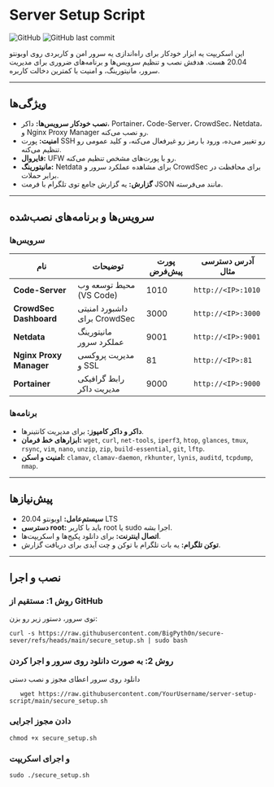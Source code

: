 # Server Setup Script

![GitHub](https://img.shields.io/github/license/YourUsername/secure-sever) ![GitHub last commit](https://img.shields.io/github/last-commit/BigPyth0n/secure-sever)

این اسکریپت یه ابزار خودکار برای راه‌اندازی یه سرور امن و کاربردی روی اوبونتو 20.04 هست. هدفش نصب و تنظیم سرویس‌ها و برنامه‌های ضروری برای مدیریت سرور، مانیتورینگ، و امنیت با کمترین دخالت کاربره.

---

## ویژگی‌ها
- **نصب خودکار سرویس‌ها:** داکر، Portainer، Code-Server، CrowdSec، Netdata، و Nginx Proxy Manager رو نصب می‌کنه.
- **امنیت:** پورت SSH رو تغییر می‌ده، ورود با رمز رو غیرفعال می‌کنه، و کلید عمومی رو تنظیم می‌کنه.
- **فایروال:** UFW رو با پورت‌های مشخص تنظیم می‌کنه.
- **مانیتورینگ:** Netdata برای مشاهده عملکرد سرور و CrowdSec برای محافظت در برابر حملات.
- **گزارش:** یه گزارش جامع توی تلگرام با فرمت JSON مانند می‌فرسته.

---

## سرویس‌ها و برنامه‌های نصب‌شده
### سرویس‌ها
| نام                | توضیحات                          | پورت پیش‌فرض | آدرس دسترسی مثال                |
|---------------------|----------------------------------|---------------|----------------------------------|
| **Code-Server**     | محیط توسعه وب (VS Code)         | 1010          | `http://<IP>:1010`             |
| **CrowdSec Dashboard** | داشبورد امنیتی برای CrowdSec   | 3000          | `http://<IP>:3000`             |
| **Netdata**         | مانیتورینگ عملکرد سرور          | 9001          | `http://<IP>:9001`             |
| **Nginx Proxy Manager** | مدیریت پروکسی و SSL         | 81            | `http://<IP>:81`              |
| **Portainer**       | رابط گرافیکی مدیریت داکر       | 9000          | `http://<IP>:9000`             |

### برنامه‌ها
- **داکر و داکر کامپوز:** برای مدیریت کانتینرها.
- **ابزارهای خط فرمان:** `wget`, `curl`, `net-tools`, `iperf3`, `htop`, `glances`, `tmux`, `rsync`, `vim`, `nano`, `unzip`, `zip`, `build-essential`, `git`, `lftp`.
- **امنیت و اسکن:** `clamav`, `clamav-daemon`, `rkhunter`, `lynis`, `auditd`, `tcpdump`, `nmap`.

---

## پیش‌نیازها
- **سیستم‌عامل:** اوبونتو 20.04 LTS
- **دسترسی root:** باید با کاربر root یا sudo اجرا بشه.
- **اتصال اینترنت:** برای دانلود پکیج‌ها و اسکریپت‌ها.
- **توکن تلگرام:** یه بات تلگرام با توکن و چت آیدی برای دریافت گزارش.

---

## نصب و اجرا
### روش 1: مستقیم از GitHub
توی سرور، دستور زیر رو بزن:
   ```
   curl -s https://raw.githubusercontent.com/BigPyth0n/secure-sever/refs/heads/main/secure_setup.sh | sudo bash
```

### روش 2: به صورت دانلود روی سرور و اجرا کردن
 دانلود روی سرور اعطای مجوز و نصب دستی

```
   wget https://raw.githubusercontent.com/YourUsername/server-setup-script/main/secure_setup.sh
```
### دادن مجوز اجرایی
   ```
   chmod +x secure_setup.sh
   ```
### و اجرای اسکریپت
   ```
   sudo ./secure_setup.sh
   ```

   
